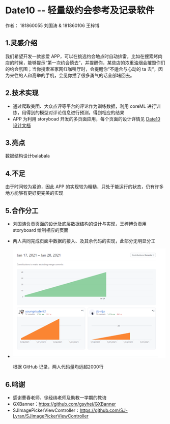 # Date10 -- 轻量级约会参考及记录软件

作者： 181860055 刘国涛 & 181860106 王梓博

## 1.灵感介绍

我们希望开发一款恋爱 APP，可以在挑选约会地点时自动排雷。比如在搜索烤肉店的时候，能够提示“第一次约会慎去”，并提醒你，某些店的浓重油烟会摧毁你们的约会氛围；当你搜索某家网红咖啡厅时，会提醒你“不适合与心动的 ta 去“，因为来往的人和高举的手机，会见你攒了很多勇气的话全部堵回去。



## 2.技术实现

* 通过爬取美团、大众点评等平台的评论作为训练数据，利用 coreML 进行训练，用得到的模型对评论信息进行预测，得到相应的结果
* APP 为利用 storyboad 开发的多页面应用，每个页面的设计详情见 [Date10 设计文档](design.md)



## 3.亮点

数据结构设计balabala



## 4.不足

由于时间较为紧迫，因此 APP 的实现较为粗糙，只处于能运行的状态，仍有许多地方能够有更好更完美的实现



## 5.合作分工

* 刘国涛负责页面的设计及底层数据结构的设计与实现，王梓博负责用 storyboard 绘制相应的页面

* 两人共同完成页面中数据的接入、及其余代码的实现，此部分无明显分工

* ![](design.assets/贡献.png)

  根据 GitHub 记录，两人代码量均远超2000行



## 6.鸣谢

* 感谢曹春老师、徐经纬老师及助教一学期的教诲
* GXBanner：https://github.com/gsyhei/GXBanner
* SJImagePickerViewController：https://github.com/SJ-Lyran/SJImagePickerViewController

